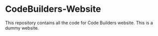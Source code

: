 # CodeBuilders-Website
This repository contains all the code for Code Builders website. This is a dummy website.
